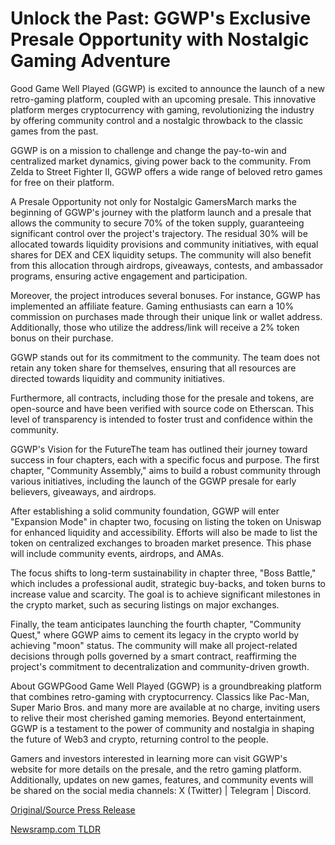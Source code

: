 # Unlock the Past: GGWP's Exclusive Presale Opportunity with Nostalgic Gaming Adventure

Good Game Well Played (GGWP) is excited to announce the launch of a new retro-gaming platform, coupled with an upcoming presale. This innovative platform merges cryptocurrency with gaming, revolutionizing the industry by offering community control and a nostalgic throwback to the classic games from the past.

GGWP is on a mission to challenge and change the pay-to-win and centralized market dynamics, giving power back to the community. From Zelda to Street Fighter II, GGWP offers a wide range of beloved retro games for free on their platform.

A Presale Opportunity not only for Nostalgic GamersMarch marks the beginning of GGWP's journey with the platform launch and a presale that allows the community to secure 70% of the token supply, guaranteeing significant control over the project's trajectory. The residual 30% will be allocated towards liquidity provisions and community initiatives, with equal shares for DEX and CEX liquidity setups. The community will also benefit from this allocation through airdrops, giveaways, contests, and ambassador programs, ensuring active engagement and participation.

Moreover, the project introduces several bonuses. For instance, GGWP has implemented an affiliate feature. Gaming enthusiasts can earn a 10% commission on purchases made through their unique link or wallet address. Additionally, those who utilize the address/link will receive a 2% token bonus on their purchase.

GGWP stands out for its commitment to the community. The team does not retain any token share for themselves, ensuring that all resources are directed towards liquidity and community initiatives.

Furthermore, all contracts, including those for the presale and tokens, are open-source and have been verified with source code on Etherscan. This level of transparency is intended to foster trust and confidence within the community.

GGWP's Vision for the FutureThe team has outlined their journey toward success in four chapters, each with a specific focus and purpose. The first chapter, "Community Assembly," aims to build a robust community through various initiatives, including the launch of the GGWP presale for early believers, giveaways, and airdrops.

After establishing a solid community foundation, GGWP will enter "Expansion Mode" in chapter two, focusing on listing the token on Uniswap for enhanced liquidity and accessibility. Efforts will also be made to list the token on centralized exchanges to broaden market presence. This phase will include community events, airdrops, and AMAs.

The focus shifts to long-term sustainability in chapter three, "Boss Battle," which includes a professional audit, strategic buy-backs, and token burns to increase value and scarcity. The goal is to achieve significant milestones in the crypto market, such as securing listings on major exchanges.

Finally, the team anticipates launching the fourth chapter, "Community Quest," where GGWP aims to cement its legacy in the crypto world by achieving "moon" status. The community will make all project-related decisions through polls governed by a smart contract, reaffirming the project's commitment to decentralization and community-driven growth.

About GGWPGood Game Well Played (GGWP) is a groundbreaking platform that combines retro-gaming with cryptocurrency. Classics like Pac-Man, Super Mario Bros. and many more are available at no charge, inviting users to relive their most cherished gaming memories. Beyond entertainment, GGWP is a testament to the power of community and nostalgia in shaping the future of Web3 and crypto, returning control to the people.

Gamers and investors interested in learning more can visit GGWP's website for more details on the presale, and the retro gaming platform. Additionally, updates on new games, features, and community events will be shared on the social media channels: X (Twitter) | Telegram | Discord. 

[Original/Source Press Release](https://blockchainwire.io/press-release/unlock-the-past-ggwps-exclusive-presale-opportunity-with-nostalgic-gaming-adventure) 

[Newsramp.com TLDR](https://newsramp.com/None) 
